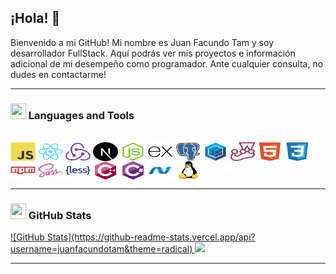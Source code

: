 ## ¡Hola! 👋

Bienvenido a mi GitHub! Mi nombre es Juan Facundo Tam y soy desarrollador FullStack.
Aquí podrás ver mis proyectos e información adicional de mi desempeño como programador.
Ante cualquier consulta, no dudes en contactarme!

---

<h3 align="start"><img src="./src/0101.GIF" width="25px" height="25px"> Languages and Tools</h3>
<div style="display: inline_block"><br>
  <img align="center" alt="Facundo-Js" height="30" width="40" src="https://github.com/juanfacundotam/juanfacundotam/blob/main/devIcons/javascript-original.svg">
  <img align="center" alt="Facundo-React" height="30" width="40" src="https://github.com/juanfacundotam/juanfacundotam/blob/main/devIcons/react-original.svg">
  <img align="center" alt="Facundo-Redux" height="30" width="40" src="https://github.com/juanfacundotam/juanfacundotam/blob/main/devIcons/redux-original.svg">
  <img align="center" alt="Facundo-Next" height="30" width="40" src="https://github.com/juanfacundotam/juanfacundotam/blob/main/devIcons/nextjs-original.svg">
  <img align="center" alt="Facundo-Node" height="30" width="40" src="https://github.com/juanfacundotam/juanfacundotam/blob/main/devIcons/nodejs-original.svg">
  <img align="center" alt="Facundo-Express" height="30" width="40" src="https://github.com/juanfacundotam/juanfacundotam/blob/main/devIcons/express-original.svg">
  <img align="center" alt="Facundo-Postgresql" height="30" width="40" src="https://github.com/juanfacundotam/juanfacundotam/blob/main/devIcons/postgresql-original.svg">
  <img align="center" alt="Facundo-Sequelize" height="30" width="40" src="https://github.com/juanfacundotam/juanfacundotam/blob/main/devIcons/sequelize-original.svg">
  <img align="center" alt="Facundo-Jest" height="30" width="40" src="https://github.com/juanfacundotam/juanfacundotam/blob/main/devIcons/jest-plain.svg">

  <img align="center" alt="Facundo-HTML" height="30" width="40" src="https://github.com/juanfacundotam/juanfacundotam/blob/main/devIcons/html5-original.svg">
  <img align="center" alt="Facundo-CSS" height="30" width="40" src="https://github.com/juanfacundotam/juanfacundotam/blob/main/devIcons/css3-original.svg">
  <img align="center" alt="Facundo-Npm" height="30" width="40" src="https://github.com/juanfacundotam/juanfacundotam/blob/main/devIcons/npm-original-wordmark.svg">
  <img align="center" alt="Facundo-Sass" height="30" width="40" src="https://github.com/juanfacundotam/juanfacundotam/blob/main/devIcons/sass-original.svg">
  <img align="center" alt="Facundo-Less" height="30" width="40" src="https://github.com/juanfacundotam/juanfacundotam/blob/main/devIcons/less-plain-wordmark.svg">
  <img align="center" alt="Facundo-C++" height="30" width="40" src="https://github.com/juanfacundotam/juanfacundotam/blob/main/devIcons/cplusplus-original.svg">
  <img align="center" alt="Facundo-C#" height="30" width="40" src="https://github.com/juanfacundotam/juanfacundotam/blob/main/devIcons/csharp-original.svg">
  <img align="center" alt="Facundo-Net" height="30" width="40" src="https://github.com/juanfacundotam/juanfacundotam/blob/main/devIcons/dot-net-original.svg">
  <img align="center" alt="Facundo-Linux" height="30" width="40" src="https://github.com/juanfacundotam/juanfacundotam/blob/main/devIcons/linux-original.svg">
</div>



<div> 

  <a href="https://www.linkedin.com/in/juan-facundo-tam-12b943223/" target="_blank"></a> 
  
</div>

---

<h3 align="left"><img src="./src/estadistica2.gif" width="25px" height="25px"> GitHub Stats</h3>

<div>
  <a href="https://github.com/juanfacundotam">
  ![GitHub Stats](https://github-readme-stats.vercel.app/api?username=juanfacundotam&theme=radical)
  <img height="180em" src="https://github-readme-stats.vercel.app/api/top-langs/?username=juanfacundotam&layout=compact&langs_count=7&theme=radical"/>
</div>

---




